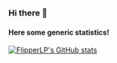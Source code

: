 ### Hi there 👋
#### Here some generic statistics!

[![FlipperLP's GitHub stats](https://github-readme-stats.vercel.app/api?username=FlipperLP&show_icons=true&theme=algolia)](https://github.com/FlipperLP)
